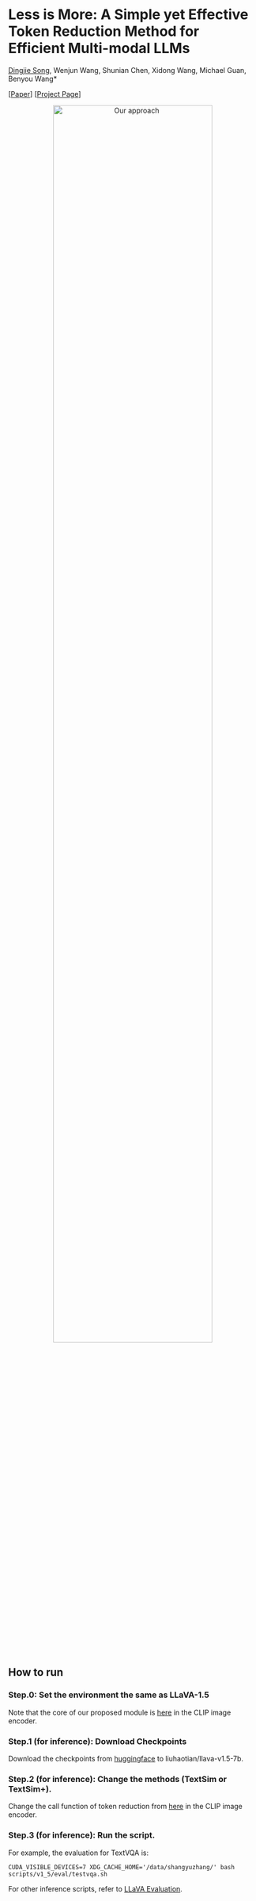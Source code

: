 # Less is More: A Simple yet Effective Token Reduction Method for Efficient Multi-modal LLMs

[Dingjie Song](https://dingjie-song.netlify.app/), Wenjun Wang, Shunian Chen, Xidong Wang, Michael Guan, Benyou Wang*


[[Paper](https://arxiv.org/abs/2409.10994)] [[Project Page](https://github.com/bbsngg/AdaptiveLLaVA)]

<div align="center">
  <img src="https://github.com/bbsngg/AdaptiveLLaVA/blob/main/images/TRIM.png" alt="Our approach" width="80%">
</div>



## How to run

### Step.0: Set the environment the same as LLaVA-1.5

Note that the core of our proposed module is [here](https://github.com/bbsngg/AdaptiveLLaVA/blob/main/llava/model/multimodal_encoder/clip_encoder.py) in the CLIP image encoder.  

### Step.1 (for inference): Download Checkpoints

Download the checkpoints from [huggingface](https://huggingface.co/liuhaotian/llava-v1.5-7b) to liuhaotian/llava-v1.5-7b.

### Step.2 (for inference): Change the methods (TextSim or TextSim+).

Change the call function of token reduction from [here](https://github.com/bbsngg/AdaptiveLLaVA/blob/main/llava/model/multimodal_encoder/clip_encoder.py) in the CLIP image encoder. 

### Step.3 (for inference): Run the script.

For example, the evaluation for TextVQA is:

```shell
CUDA_VISIBLE_DEVICES=7 XDG_CACHE_HOME='/data/shangyuzhang/' bash scripts/v1_5/eval/testvqa.sh
```

For other inference scripts, refer to [LLaVA Evaluation](https://github.com/haotian-liu/LLaVA/blob/main/docs/Evaluation.md).
